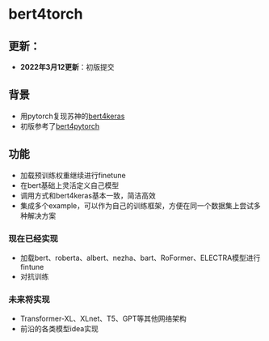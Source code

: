 # bert4torch

## 更新：

- **2022年3月12更新**：初版提交
  
  

## 背景
- 用pytorch复现苏神的[bert4keras](https://github.com/bojone/bert4keras)
- 初版参考了[bert4pytorch](https://github.com/MuQiuJun-AI/bert4pytorch)

## 功能
- 加载预训练权重继续进行finetune
- 在bert基础上灵活定义自己模型
- 调用方式和bert4keras基本一致，简洁高效
- 集成多个example，可以作为自己的训练框架，方便在同一个数据集上尝试多种解决方案

### 现在已经实现

- 加载bert、roberta、albert、nezha、bart、RoFormer、ELECTRA模型进行fintune
- 对抗训练

### 未来将实现
- Transformer-XL、XLnet、T5、GPT等其他网络架构
- 前沿的各类模型idea实现
